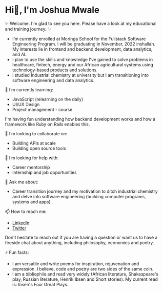 # Hi👋, I'm Joshua Mwale 

✨ Welcome. I'm glad to see you here. Please have a look at my educational and training journey. ✨ 

* I’m currently enrolled at Moringa School for the Fullstack Software Engineering Program. I will be graduating in November, 2022 inshallah. My interests lie in frontend and backend development, data analytics, and AI. 
* I plan to use the skills and knowledge I've gained to solve problems in healthcare, fintech, energy and our African agricultural systems using technology-based products and solutions.
* I studied Industrial chemistry at university but I am transitioning into software engineering and data analytics.

🌱 I’m currently learning:
* JavaScript (relearning on the daily)
* UI/UX Design
* Project management - course

I'm having fun understanding how backend development works and how a framework like Ruby on Rails enables this.

👯 I’m looking to collaborate on:
* Building APIs at scale 
* Building open source tools 
 
🤔 I’m looking for help with:
* Career mentorship
* Internship and job opportunities
 
💬 Ask me about:
* Career transition journey and my motivation to ditch industrial chemistry and delve into software engineering (building computer programs, systems and apps) 
  
📫 How to reach me:
* [LinkedIn](https://www.linkedin.com/in/joshua-mwale-8a8a3557/)
* [Twitter](https://twitter.com/joshua_mwale)

Don't hesitate to reach out if you are having a question or want us to have a fireside chat about anything, including philosophy, economics and poetry.

⚡ Fun facts:
* I am versatile and write poems for inspiration, rejuvenation and expression. I believe, code and poetry are two sides of the same coin.
* I am a bibliophile and read very widely (African literature, Shakespeare's play, Russian literature, Henrik Ibsen and Short stories). My current read is: Ibsen's Four Great Plays. 

